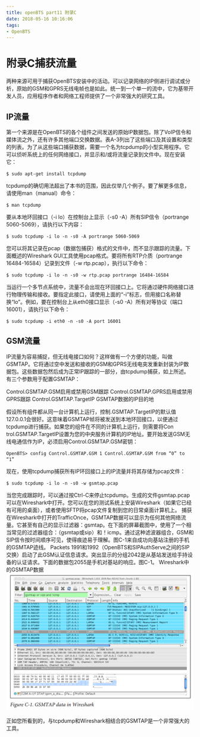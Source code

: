 ```yaml
---
title: openBTS part11 附录C
date: 2018-05-16 10:16:06
tags:
- OpenBTS
---
```


# 附录C捕获流量
两种来源可用于捕获OpenBTS安装中的活动。可以记录网络的IP侧进行调试或分析，原始的GSM和GPRS无线电帧也是如此。统一到一个单一的流中，它为基带开发人员，应用程序作者和网络工程师提供了一个非常强大的研究工具。 

## IP流量
第一个来源是在OpenBTS的各个组件之间发送的原始IP数据包。除了VoIP信令和媒体流之外，还有许多其他端口交换数据。表A-3列出了这些端口及其设置和类型的列表。为了从这些端口捕获数据，需要一个名为tcpdump的小型实用程序。它可以侦听系统上的任何网络接口，并显示和/或将流量记录到文件中。现在安装它：
```
$ sudo apt-get install tcpdump 
```
tcpdump的确切用法超出了本书的范围，因此仅举几个例子。要了解更多信息，请使用man（manual）命令：
```
$ man tcpdump
```
要从本地环回接口（-i lo）在控制台上显示（-s0 -A）所有SIP信令（portrange 5060-5069），请执行以下内容：
```
$ sudo tcpdump -i lo -n -s0 -A portrange 5060-5069
```
您可以将其记录在pcap（数据包捕获）格式的文件中，而不显示跟踪的流量。下面概述的Wireshark GUI工具使用pcap格式。要将所有RTP介质（portrange 16484-16584）记录到文件（-w rtp.pcap），执行以下命令：
```
$ sudo tcpdump -i lo -n -s0 -w rtp.pcap portrange 16484-16584
```
当运行一个多节点系统中，流量不会出现在环回接口上。它将通过硬件网络接口进行物理传输和接收。要指定此接口，请使用上面的“-i”标志，但用接口名称替换“lo”。例如，要在控制台上从eth0接口显示（-s0 -A）所有对等协议（端口16001），请执行以下命令：
```
$ sudo tcpdump -i eth0 -n -s0 -A port 16001
```

## GSM流量
IP流量为容易捕捉，但无线电接口如何？这样做有一个方便的功能，叫做GSMTAP。它将通过空中发送和接收的GSM和GPRS无线电突发重新封装为IP数据包。这些数据包然后成为正常IP跟踪的一部分，由tcpdump捕获，如上所述。有三个参数用于配置GSMTAP：

Control.GSMTAP.GSM启用或禁用GSM跟踪
Control.GSMTAP.GPRS启用或禁用GPRS跟踪
Control.GSMTAP.TargetIP GSMTAP数据的IP目的地

假设所有组件都从同一台计算机上运行，控制.GSMTAP.TargetIP的默认值127.0.0.1会很好。这意味着GSMTAP帧将被发送到本地环回接口，以便通过tcpdump进行捕获。如果您的组件在不同的计算机上运行，​​则需要将Con trol.GSMTAP.TargetIP设置为您的中央服务计算机的IP地址。要开始发送GSM无线电通信作为IP，必须启用Control.GSMTAP.GSM密钥：
```
OpenBTS> config Control.GSMTAP.GSM 1 Control.GSMTAP.GSM from “0” to “1”
```
现在，使用tcpdump捕获所有IP环回接口上的IP流量并将其存储为pcap文件：
```
$ sudo tcpdump -i lo -n -s0 -w gsmtap.pcap
```
当您完成跟踪时，可以通过按Ctrl-C来停止tcpdump。生成的文件gsmtap.pcap可以在Wireshark中打开。您可以在您的测试系统上安装Wireshark（如果它已经有可用的桌面），或者使用SFTP将pcap文件复制到您的日常桌面计算机上。 捕获在Wireshark中打开的TrafficOnce，GSMTAP数据可以显示为任何其他网络流量。它甚至有自己的显示过滤器：gsmtap。在下面的屏幕截图中，使用了一个相当常见的过滤器组合：（gsmtap或sip）和！icmp。通过这种滤波器组合，GSM和SIP信令按时间顺序可见，使得痕迹易于理解。图C-1来自成功向基站注册的手机的GSMTAP迹线。 Packets 1991和1992（OpenBTS和SIPAuthServe之间的SIP交换）启动了此GSM认证信息请求。突出显示的分组2042是从基站发送给手持设备的认证请求。下面的数据包2055是手机对基站的响应。图C-1。 Wireshark中的GSMTAP数据
![pic](openBTS-part11-附录C/Snipaste_2018-05-16_11-42-16.png)

正如您所看到的，与tcpdump和Wireshark相结合的GSMTAP是一个非常强大的工具。
